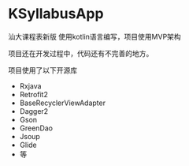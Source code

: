 # KSyllabusApp
汕大课程表新版
使用kotlin语言编写，项目使用MVP架构

项目还在开发过程中，代码还有不完善的地方。

项目使用了以下开源库
 - Rxjava
 - Retrofit2
 - BaseRecyclerViewAdapter
 - Dagger2
 - Gson
 - GreenDao
 - Jsoup
 - Glide
 - 等
